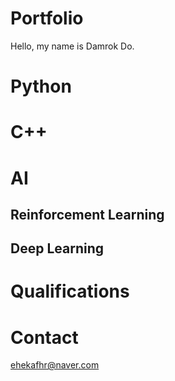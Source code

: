 # Portfolio
Hello, my name is Damrok Do.

# Python

# C++

# AI

## Reinforcement Learning

## Deep Learning

# Qualifications

# Contact
ehekafhr@naver.com
